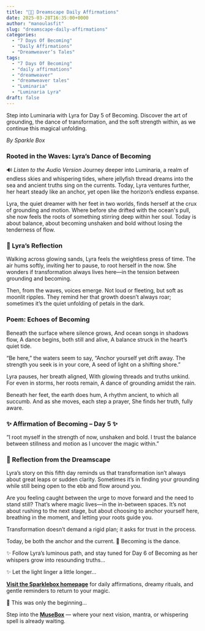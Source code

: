 ```yaml
---
title: "🌊✨ Dreamscape Daily Affirmations"
date: 2025-03-28T16:35:00+0000
author: "manoulasfit"
slug: "dreamscape-daily-affirmations"
categories:
  - "7 Days Of Becoming"
  - "Daily Affirmations"
  - "Dreamweaver’s Tales"
tags:
  - "7 Days Of Becoming"
  - "daily affirmations"
  - "dreamweaver"
  - "dreamweaver tales"
  - "Luminaria"
  - "Luminaria Lyra"
draft: false
---
```

Step into Luminaria with Lyra for Day 5 of Becoming. Discover the art of grounding, the dance of transformation, and the soft strength within, as we continue this magical unfolding.

*By Sparkle Box*

### Rooted in the Waves: Lyra’s Dance of Becoming

🔊 *Listen to the Audio Version*
Journey deeper into Luminaria, a realm of endless skies and whispering tides, where jellyfish thread dreams into the sea and ancient truths sing on the currents. Today, Lyra ventures further, her heart steady like an anchor, yet open like the horizon’s endless expanse.

Lyra, the quiet dreamer with her feet in two worlds, finds herself at the crux of grounding and motion. Where before she drifted with the ocean's pull, she now feels the roots of something stirring deep within her soul. Today is about balance, about becoming unshaken and bold without losing the tenderness of flow.

### 🪼 Lyra’s Reflection

Walking across glowing sands, Lyra feels the weightless press of time. The air hums softly, inviting her to pause, to root herself in the now. She wonders if transformation always lives here—in the tension between grounding and becoming.

Then, from the waves, voices emerge. Not loud or fleeting, but soft as moonlit ripples. They remind her that growth doesn’t always roar; sometimes it’s the quiet unfolding of petals in the dark.

### **Poem: Echoes of Becoming**

Beneath the surface where silence grows,
And ocean songs in shadows flow,
A dance begins, both still and alive,
A balance struck in the heart’s quiet tide.

“Be here,” the waters seem to say,
“Anchor yourself yet drift away.
The strength you seek is in your core,
A seed of light on a shifting shore.”

Lyra pauses, her breath aligned,
With glowing threads and truths unkind.
For even in storms, her roots remain,
A dance of grounding amidst the rain.

Beneath her feet, the earth does hum,
A rhythm ancient, to which all succumb.
And as she moves, each step a prayer,
She finds her truth, fully aware.

### ✨ Affirmation of Becoming – Day 5 ✨

“I root myself in the strength of now, unshaken and bold. I trust the balance between stillness and motion as I uncover the magic within.”

### 🔮 Reflection from the Dreamscape

Lyra’s story on this fifth day reminds us that transformation isn’t always about great leaps or sudden clarity. Sometimes it’s in finding your grounding while still being open to the ebb and flow around you.

Are you feeling caught between the urge to move forward and the need to stand still? That’s where magic lives—in the in-between spaces. It’s not about rushing to the next stage, but about choosing to anchor yourself here, breathing in the moment, and letting your roots guide you.

Transformation doesn’t demand a rigid plan; it asks for trust in the process.

Today, be both the anchor and the current. 🌊
Becoming is the dance.

✨ Follow Lyra’s luminous path, and stay tuned for Day 6 of Becoming as her whispers grow into resounding truths...

✨ Let the light linger a little longer...

[**Visit the Sparklebox homepage**](https://sparklebox.blog) for daily affirmations, dreamy rituals, and gentle reminders to return to your magic.

💭 This was only the beginning...

Step into the [**MuseBox**](https://sparklebox.blog/%E2%9C%A8-the-musebox/) — where your next vision, mantra, or whispering spell is already waiting.